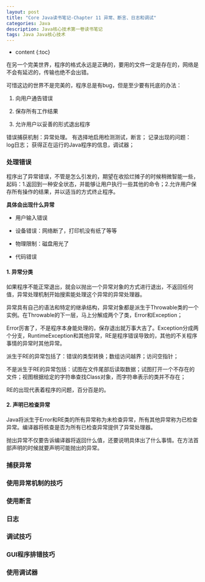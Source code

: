 ```yaml
---
layout: post
title: "Core Java读书笔记-Chapter 11 异常、断言、日志和调试"
categories: Java
description: Java核心技术第一卷读书笔记
tags: Java Java核心技术
---
```


* content
{:toc}





在另一个完美世界，程序的格式永远是正确的，要用的文件一定是存在的，网络是不会有延迟的，传输也绝不会出错。

可惜这边的世界不是完美的，程序总是有bug，但是至少要有托底的办法：

1. 向用户通告错误

2. 保存所有工作结果

3. 允许用户以妥善的形式退出程序

错误捕获机制：异常处理。
有选择地启用检测测试，断言；
记录出现的问题：log日志；
获得正在运行的Java程序的信息，调试器；

### 处理错误

程序出了异常错误，不管是怎么引发的，期望在收拾烂摊子的时候稍微智能一些，起码：1.返回到一种安全状态，并能够让用户执行一些其他的命令；2.允许用户保存所有操作的结果，并以适当的方式终止程序。

**具体会出现什么异常**

* 用户输入错误

* 设备错误：网络断了，打印机没有纸了等等

* 物理限制：磁盘用光了

* 代码错误

#### 1. 异常分类

如果程序不能正常退出，就会以抛出一个异常对象的方式进行退出，不返回任何值，异常处理机制开始搜索能处理这个异常的异常处理器。

异常具有自己的语法和特定的继承结构，异常对象都是派生于Throwable类的一个实例。在Throwable的下一层，马上分解成两个了类，Error和Exception；

Error厉害了，不是程序本身能处理的，保存退出就万事大吉了。Exception分成两个分支，RuntimeException和其他异常，RE是程序错误导致的，其他的不关程序事情的异常时其他异常。

派生于RE的异常包括了：错误的类型转换；数组访问越界；访问空指针；

不是派生于RE的异常包括：试图在文件尾部后读取数据；试图打开一个不存在的文件；视图根据给定的字符串查找Class对象，而字符串表示的类并不存在；

RE的出现代表着程序的问题，百分百是的。

#### 2. 声明已检查异常

Java将派生于Error和RE类的所有异常称为未检查异常，所有其他异常称为已检查异常。编译器将核查是否为所有已检查异常提供了异常处理器。

抛出异常不仅要告诉编译器将返回什么值，还要说明具体出了什么事情。在方法首部声明的时候就要声明可能抛出的异常。

### 捕获异常

### 使用异常机制的技巧

### 使用断言

### 日志

### 调试技巧

### GUI程序排错技巧

### 使用调试器
